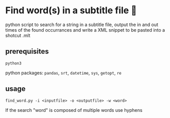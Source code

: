 # Find word(s) in a subtitle file 📑

python script to search for a string in a subtitle file,
output the in and out times of the found occurrances and
write a XML snippet to be pasted into a shotcut .mlt

## prerequisites

`python3`

python packages:
`pandas`, `srt`, `datetime`, `sys`, `getopt`, `re`

## usage

`find_word.py -i <inputfile> -o <outputfile> -w <word>`
  
If the search "word" is composed of multiple words use hyphens
